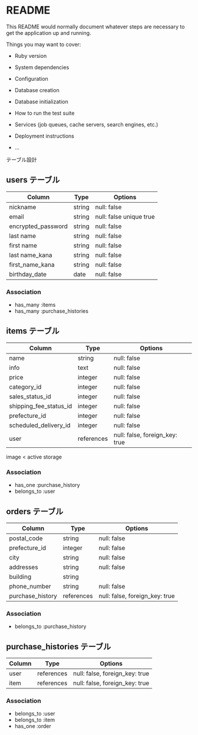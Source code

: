 # README

This README would normally document whatever steps are necessary to get the
application up and running.

Things you may want to cover:

* Ruby version

* System dependencies

* Configuration

* Database creation

* Database initialization

* How to run the test suite

* Services (job queues, cache servers, search engines, etc.)

* Deployment instructions

* ...


 テーブル設計

## users テーブル

| Column               | Type   | Options                 |
| ------------------   | ------ | ----------------------  |
| nickname             | string | null: false             |
| email                | string | null: false unique true |
| encrypted_password   | string | null: false             |
| last name            | string | null: false             |
| first name           | string | null: false             |
| last name_kana       | string | null: false             |
| first_name_kana      | string | null: false             |
| birthday_date        | date   | null: false             |

### Association

- has_many :items
- has_many :purchase_histories

## items テーブル

| Column                 | Type       | Options                        |
| ---------------------- | ---------- | ------------------------------ |
| name                   | string     | null: false                    |
| info                   | text       | null: false                    |
| price                  | integer    | null: false                    |
| category_id            | integer    | null: false                    |Active Hash
| sales_status_id        | integer    | null: false                    |Active Hash
| shipping_fee_status_id | integer    | null: false                    |Active Hash
| prefecture_id          | integer    | null: false                    |Active Hash
| scheduled_delivery_id  | integer    | null: false                    |Active Hash
| user                   | references | null: false, foreign_key: true |
 image < active storage

### Association


- has_one    :purchase_history
- belongs_to :user

## orders テーブル

| Column           | Type       | Options                        |
| ---------------- | ---------- | ------------------------------ |
| postal_code      | string     | null: false                    |
| prefecture_id    | integer    | null: false                    |
| city             | string     | null: false                    |
| addresses        | string     | null: false                    |
| building         | string     |                                |
| phone_number     | string     | null: false                    |
| purchase_history |references  | null: false, foreign_key: true |

### Association

- belongs_to :purchase_history


## purchase_histories テーブル

| Column        | Type        | Options                        |
| ------------- | ----------  | ------------------------------ |
| user          | references  | null: false, foreign_key: true |
| item          | references  | null: false, foreign_key: true | 

### Association

- belongs_to :user
- belongs_to :item
- has_one    :order


